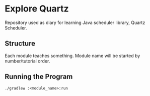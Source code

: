 # Explore Quartz

Repository used as diary for learning Java scheduler library, Quartz Scheduler.

## Structure
Each module teaches something. Module name will be started by number/tutorial order.

## Running the Program
```
./gradlew :<module_name>:run
```